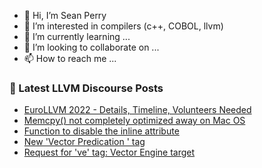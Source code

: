 - 👋 Hi, I’m Sean Perry
- 👀 I’m interested in compilers (c++, COBOL, llvm)
- 🌱 I’m currently learning ...
- 💞️ I’m looking to collaborate on ...
- 📫 How to reach me ...

<!---
s66perry/s66perry is a ✨ special ✨ repository because its `README.md` (this file) appears on your GitHub profile.
You can click the Preview link to take a look at your changes.
--->
### 📕 Latest LLVM Discourse Posts

<!-- DISCOURSE-LLVM:START -->
- [EuroLLVM 2022 - Details, Timeline, Volunteers Needed](https://discourse.llvm.org/t/eurollvm-2022-details-timeline-volunteers-needed/60027/9)
- [Memcpy&lpar;&rpar; not completely optimized away on Mac OS](https://discourse.llvm.org/t/memcpy-not-completely-optimized-away-on-mac-os/60707/3)
- [Function to disable the inline attribute](https://discourse.llvm.org/t/function-to-disable-the-inline-attribute/60850/1)
- [New &#39;Vector Predication &#39; tag](https://discourse.llvm.org/t/new-vector-predication-tag/60849/1)
- [Request for &#39;ve&#39; tag: Vector Engine target](https://discourse.llvm.org/t/request-for-ve-tag-vector-engine-target/60848/1)
<!-- DISCOURSE-LLVM:END -->
